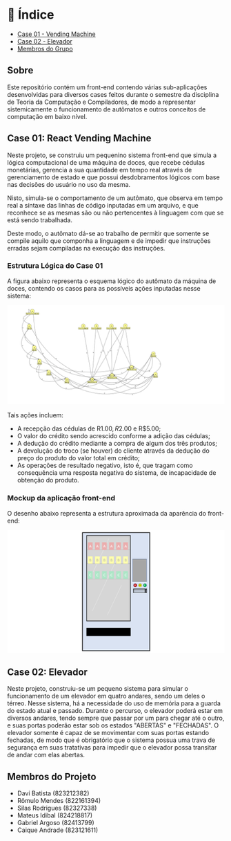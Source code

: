 # 📖 Índice
- [Case 01 - Vending Machine](#vending-machine)
- [Case 02 - Elevador](#elevator)
- [Membros do Grupo](#members)

## Sobre

Este repositório contém um front-end contendo várias sub-aplicações desenvolvidas para diversos cases feitos durante o semestre da disciplina de Teoria da Computação e Compiladores, de modo a representar sistemicamente o funcionamento de autômatos e outros conceitos de computação em baixo nível.


## Case 01: React Vending Machine <a name="vending-machine"></a>

Neste projeto, se construiu um pequenino sistema front-end que simula a lógica computacional de uma máquina de doces, que recebe cédulas monetárias, gerencia a sua quantidade em tempo real através de gerenciamento de estado e que possui desdobramentos lógicos com base nas decisões do usuário no uso da mesma.

Nisto, simula-se o comportamento de um autômato, que observa em tempo real a síntaxe das linhas de código inputadas em um arquivo, e que reconhece se as mesmas são ou não pertencentes à linguagem com que se está sendo trabalhada.

Deste modo, o autômato dá-se ao trabalho de permitir que somente se compile aquilo que componha a linguagem e de impedir que instruções erradas sejam compiladas na execução das instruções.


### Estrutura Lógica do Case 01

A figura abaixo representa o esquema lógico do autômato da máquina de doces, contendo os casos para as possíveis ações inputadas nesse sistema: 

![alt text](automato_.jff.jpg)

Tais ações incluem:
- A recepção das cédulas de R$1.00, R$2.00 e R$5.00;
- O valor do crédito sendo acrescido conforme a adição das cédulas;
- A dedução do crédito mediante a compra de algum dos três produtos;
- A devolução do troco (se houver) do cliente através da dedução do preço do produto do valor total em crédito;
- As operações de resultado negativo, isto é, que tragam como consequência uma resposta negativa do sistema, de incapacidade de obtenção do produto.


### Mockup da aplicação front-end

O desenho abaixo representa a estrutura aproximada da aparência do front-end:

![alt text](image.png)

## Case 02: Elevador <a name="elevator"></a>

Neste projeto, construiu-se um pequeno sistema para simular o funcionamento de um elevador em quatro andares, sendo um deles o térreo. Nesse sistema, há a necessidade do uso de memória para a guarda do estado atual e passado. Durante o percurso, o elevador poderá estar em diversos andares, tendo sempre que passar por um para chegar até o outro, e suas portas poderão estar sob os estados "ABERTAS" e "FECHADAS". O elevador somente é capaz de se movimentar com suas portas estando fechadas, de modo que é obrigatório que o sistema possua uma trava de segurança em suas tratativas para impedir que o elevador possa transitar de andar com elas abertas.

## Membros do Projeto <a name="members"></a>
- Davi Batista (823212382)
- Rômulo Mendes (822161394)
- Silas Rodrigues (82327338)
- Mateus Idibal (824218817)
- Gabriel Argoso (82413799)
- Caique Andrade (823121611)